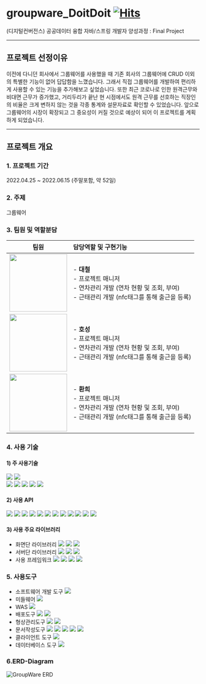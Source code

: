 # groupware_DoitDoit [![Hits](https://hits.seeyoufarm.com/api/count/incr/badge.svg?url=https%3A%2F%2Fgithub.com%2Fohohoh555%2Fgroupware_DoitDoit&count_bg=%230287D0&title_bg=%23555555&icon=apachecassandra.svg&icon_color=%23E7E7E7&title=READ&edge_flat=true)](https://hits.seeyoufarm.com)
(디지털컨버전스) 공공데이터 융합 자바/스프링 개발자 양성과정 : Final Project 

------------
## 프로젝트 선정이유 
 이전에 다니던 회사에서 그룹웨어를 사용했을 때 기존 회사의 그룹웨어에 CRUD 이외의 특별한 기능이 없어 답답함을 느꼈습니다. 그래서 직접 그룹웨어를 개발하여 편리하게 사용할 수 있는 기능을 추가해보고 싶었습니다. 
  또한 최근 코로나로 인한 원격근무와 비대면 근무가 증가했고, 거리두리가 끝난 현 시점에서도 원격 근무를 선호하는 직장인의 비율은 크게 변하지 않는 것을 각종 통계와 설문자료로 확인할 수 있었습니다.  앞으로 그룹웨어의 시장이 확장되고 그  중요성이 커질 것으로 예상이 되어 이 프로젝트를 계획하게 되었습니다. 
  
 ------------
## 프로젝트 개요
### 1. 프로젝트 기간 
2022.04.25 ~ 2022.06.15 (주말포함, 약 52일) 

### 2. 주제 
그룹웨어 

### 3. 팀원 및 역할분담 

|팀원|담당역할 및 구현기능|
|:---:|:---|
|<img src="https://user-images.githubusercontent.com/81658718/225521355-95b51660-2624-48fd-bd16-8561a7caa55b.png" style="width:150px; height:150px;">|- **대철** <br>- 프로젝트 매니저 <br>- 연차관리 개발 (연차 현황 및 조회, 부여) <br>- 근태관리 개발 (nfc태그를 통해 출근을 등록)|
|<img src="https://user-images.githubusercontent.com/81658718/225521620-2ac6e607-ed54-4733-9b53-abfd4b3808e2.png" style="width:150px; height:150px;">|- **호성** <br>- 프로젝트 매니저 <br>- 연차관리 개발 (연차 현황 및 조회, 부여) <br>- 근태관리 개발 (nfc태그를 통해 출근을 등록)|
|<img src="https://user-images.githubusercontent.com/81658718/225521831-752b21e5-357c-4a6c-9c7e-635fc5c2285b.png" style="width:150px; height:150px;">|- **환희** <br>- 프로젝트 매니저 <br>- 연차관리 개발 (연차 현황 및 조회, 부여) <br>- 근태관리 개발 (nfc태그를 통해 출근을 등록)|

### 4. 사용 기술
#### 1) 주 사용기술 
<img src="https://img.shields.io/badge/Spring Framework 4.3.25 REALSE-6DB33F?style=for-the-badge&logo=Spring&logoColor=white"> <img src="https://img.shields.io/badge/SpringFramework Security 4.2.3.REALESE-6DB33F?style=for-the-badge&logo=Spring Security&logoColor=white"><br>
<img src="https://img.shields.io/badge/MyBatis-D6180B?style=for-the-badge&logo=Douban Read&logoColor=white"> <img src="https://img.shields.io/badge/JAVA-FFDD00?style=for-the-badge&logo=Buy Me A Coffee&logoColor=white"> <img src="https://img.shields.io/badge/jQuery-0769AD?style=for-the-badge&logo=jQuery&logoColor=white"> <img src="https://img.shields.io/badge/JSON-000000?style=for-the-badge&logo=JSON&logoColor=white"> <img src="https://img.shields.io/badge/AJAX-F78C40?style=for-the-badge&logo=OpenID&logoColor=white"> 


#### 2) 사용 API
<img src="https://img.shields.io/badge/WebSocket-07C160?style=for-the-badge&logo=WeChat&logoColor=white"> <img src="https://img.shields.io/badge/STOMP-FF4785?style=for-the-badge&logo=Storybook&logoColor=white"> <img src="https://img.shields.io/badge/jsTree-39E09B?style=for-the-badge&logo=Gumtree&logoColor=white"> <img src="https://img.shields.io/badge/CoolSMS-1A73E8?style=for-the-badge&logo=Google Messages&logoColor=white"> <img src="https://img.shields.io/badge/FullCalendar-4285F4?style=for-the-badge&logo=Google Calendar&logoColor=white"> <img src="https://img.shields.io/badge/DateTimePicker-FFD400?style=for-the-badge&logo=TV Time&logoColor=white"> 
<img src="https://img.shields.io/badge/html2pdf-8CA1AF?style=for-the-badge&logo=Read the Docs&logoColor=white"> <img src="https://img.shields.io/badge/Signature Pad-000000?style=for-the-badge&logo=Spring&logoColor=white"> <img src="https://img.shields.io/badge/Elasticsearch-005571?style=for-the-badge&logo=Elasticsearch&logoColor=white"> <img src="https://img.shields.io/badge/Datatables-F6E05E?style=for-the-badge&logo=Telegraph&logoColor=white"> <img src="https://img.shields.io/badge/CKEditor 4-0287D0?style=for-the-badge&logo=CKEditor 4&logoColor=white"> <img src="https://img.shields.io/badge/HTML Drag and Drop API-E34F26?style=for-the-badge&logo=HTML5&logoColor=white"> 

#### 3) 사용 주요 라이브러리
- 화면단 라이브러리 <img src="https://img.shields.io/badge/jQuery-0769AD?style=for-the-badge&logo=jQuery&logoColor=white"> <img src="https://img.shields.io/badge/Bootstrap-7952B3?style=for-the-badge&logo=Bootstrap&logoColor=white"> <img src="https://img.shields.io/badge/JavaScript-F7DF1E?style=for-the-badge&logo=JavaScript&logoColor=white">
- 서버단 라이브러리 <img src="https://img.shields.io/badge/Gson-000000?style=for-the-badge&logo=JSON&logoColor=white"> <img src="https://img.shields.io/badge/Jsoup-343A40?style=for-the-badge&logo=Forestry&logoColor=white"> <img src="https://img.shields.io/badge/Simple Json-000000?style=for-the-badge&logo=JSON&logoColor=white">
-  사용 프레임워크 <img src="https://img.shields.io/badge/Spring-6DB33F?style=for-the-badge&logo=Spring&logoColor=white"> <img src="https://img.shields.io/badge/STOMP-FF4785?style=for-the-badge&logo=Storybook&logoColor=white"> <img src="https://img.shields.io/badge/MyBatis-D6180B?style=for-the-badge&logo=Douban Read&logoColor=white"> <img src="https://img.shields.io/badge/JUnit-25A162?style=for-the-badge&logo=JUnit5&logoColor=white">

### 5. 사용도구 
- 소프트웨어 개발 도구 <img src="https://img.shields.io/badge/Eclipse-2C2255?style=for-the-badge&logo=Eclipse IDE&logoColor=white">
- 미들웨어 <img src="https://img.shields.io/badge/Oracle Express Edition 11g-F80000?style=for-the-badge&logo=Oracle&logoColor=white">
- WAS <img src="https://img.shields.io/badge/Apache Tomcat-F8DC75?style=for-the-badge&logo=Apache Tomcat&logoColor=white">
- 배포도구 <img src="https://img.shields.io/badge/Maven-FFAD00?style=for-the-badge&logo=FamPay&logoColor=white"> <img src="https://img.shields.io/badge/Jenkins-D24939?style=for-the-badge&logo=Jenkins&logoColor=white">
- 형상관리도구 <img src="https://img.shields.io/badge/Git-F05032?style=for-the-badge&logo=Git&logoColor=white"> <img src="https://img.shields.io/badge/GitHub-181717?style=for-the-badge&logo=GitHub&logoColor=white">
- 문서작성도구 <img src="https://img.shields.io/badge/Notion-000000?style=for-the-badge&logo=Notion&logoColor=white"> <img src="https://img.shields.io/badge/MS PowerPoint-B7472A?style=for-the-badge&logo=Microsoft PowerPoint&logoColor=white"> <img src="https://img.shields.io/badge/MS Word-2B579A?style=for-the-badge&logo=Microsoft Word&logoColor=white"> <img src="https://img.shields.io/badge/eDrawMax-00FE00?style=for-the-badge&logo=Etsy&logoColor=white"> <img src="https://img.shields.io/badge/ERDCloud-3CAFCE?style=for-the-badge&logo=Moleculer&logoColor=white">
- 클라이언트 도구 <img src="https://img.shields.io/badge/Google Chrome-4285F4?style=for-the-badge&logo=Google Chrome&logoColor=white">
- 데이터베이스 도구 <img src="https://img.shields.io/badge/DBeaver-509EE3?style=for-the-badge&logo=Metabase&logoColor=white">

### 6.ERD-Diagram
![GroupWare ERD](https://user-images.githubusercontent.com/101374824/173857783-c9e4c197-93ec-4214-a919-136393a633f4.png)






